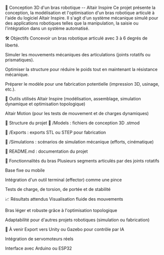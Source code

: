 🤖 Conception 3D d'un bras robotique -- Altair Inspire Ce projet
présente la conception, la modélisation et l'optimisation d'un bras
robotique articulé à l'aide du logiciel Altair Inspire. Il s'agit d'un
système mécanique simulé pour des applications robotiques telles que la
manipulation, la saisie ou l'intégration dans un système automatisé.

🛠️ Objectifs Concevoir un bras robotique articulé avec 3 à 6 degrés de
liberté.

Simuler les mouvements mécaniques des articulations (joints rotatifs ou
prismatiques).

Optimiser la structure pour réduire le poids tout en maintenant la
résistance mécanique.

Préparer le modèle pour une fabrication potentielle (impression 3D,
usinage, etc.).

🧰 Outils utilisés Altair Inspire (modélisation, assemblage, simulation
dynamique et optimisation topologique)

Altair Motion (pour les tests de mouvement et de charges dynamiques)

📁 Structure du projet 📂 /Models : fichiers de conception 3D .stmod

📂 /Exports : exports STL ou STEP pour fabrication

📂 /Simulations : scénarios de simulation mécanique (efforts,
cinématique)

📄 README.md : documentation du projet

🔧 Fonctionnalités du bras Plusieurs segments articulés par des joints
rotatifs

Base fixe ou mobile

Intégration d'un outil terminal (effector) comme une pince

Tests de charge, de torsion, de portée et de stabilité

📈 Résultats attendus Visualisation fluide des mouvements

Bras léger et robuste grâce à l'optimisation topologique

Adaptabilité pour d'autres projets robotiques (simulation ou
fabrication)

🚀 À venir Export vers Unity ou Gazebo pour contrôle par IA

Intégration de servomoteurs réels

Interface avec Arduino ou ESP32
